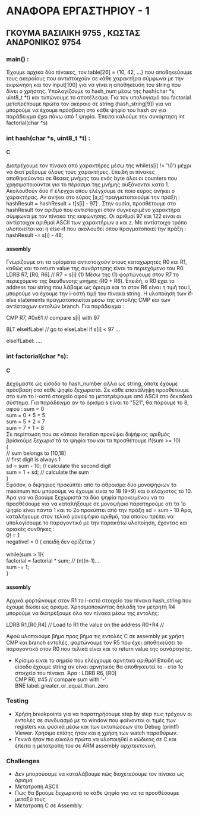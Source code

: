 # ΑΝΑΦΟΡΑ ΕΡΓΑΣΤΗΡΙΟΥ - 1
## ΓΚΟΥΜΑ ΒΑΣΙΛΙΚΗ 9755 , ΚΩΣΤΑΣ ΑΝΔΡΟΝΙΚΟΣ 9754

### main() :
Έχουμε αρχικά δύο πίνακες, τον table[26] = {10, 42, ...} που αποθηκεύουμε τους ακεραίους που αντιστοιχούν σε κάθε χαρακτήρα σύμφωνα με την εκφώνηση και τον input[100] για να γίνει η αποθήκευση του string που δίνει ο χρήστης.
Υπολογίζουμε το hash_num μέσω της hash(char *s, uint8_t *t) και τυπώνουμε το αποτέλεσμα. Για τον υπολογισμό του factorial μετατρέπουμε πρώτα τον ακέραιο σε string (hash_string[9]) για να μπορούμε να έχουμε πρόσβαση στο κάθε ψηφίο του hash αν για παράδειγμα έχει πάνω από 1 ψηφία. Έπειτα καλούμε την συνάρτηση  int factorial(char *s)

### int hash(char *s, uint8_t *t) :
#### C
Διατρέχουμε τον πίνακα από χαρακτήρες μέσω της while(s[i] != '\0') μέχρι να διατ΄ρεξουμε όλους τους χαρακτήρες. Επειδή οι πίνακες αποθηκεύονται σε θέσεις μνήμης του ενός byte όλοι οι counters που χρησιμοποιούνται για το πέρασμα της μνήμης αυξάνονται κατα 1. Ακολουθούν δύο if έλεγχοι όπου ελέγχουμε σε ποιο εύρος ανήκει ο χαρακτήρας. Αν ανήκει στο εύρος [a,z] πραγματοποιούμε την πράξη : hashResult = hashResult + t[s[i] - 97] . Στην ουσία, προσθέτουμε στο hashResult τον αριθμό που αντιστοιχεί στον συγκεκριμένο χαρακτήρα σύμφωνα με τον πίνακα της εκφώνησης. Οι αριθμοί 97 και 122 είναι οι αντίστοιχοι αριθμοί ASCII των χαρακτήρων a και z. Mε αντίστοιχο τρόπο υλοποιείται και η else-if που ακολουθεί όπου πραγματοποιεί την πράξη : hashResult -= s[i] - 48;
#### assembly
Γνωρίζουμε οτι τα ορίσματα αντιστοιχούν στους καταχωρητές R0 και R1, καθώς και το return value της συνάρτησης είναι το περιεχόμενο του R0.
LDRB R7, [R0, R6] // R7 = s[i] (1) 
Μέσω της (1) φορτώνουμε στον R7 το περιεχόμενο της διεύθυνσης μνήμης (R0 + R6). Επειδή, ο R0 έχει το address του string που λάβαμε ως όρισμα και το στον R6 είναι η τιμή του i, μπορούμε να έχουμε την i-οστή τιμή του πίνακα string. Η υλοποίηση των if-else statements πραγματοποιείται μέσω της εντολής CMP και των αντίστοιχων εντολών branch.
Για παράδειγμα :

CMP		 R7, #0x61   // compare s[i] with 97

BLT		 elseIfLabel // go to elseLabel if s[i] < 97
...

elseIfLabel:
       ....
      
     

### int factorial(char *s):
#### C
Δεχόμαστε ώς είσοδο το hash_number αλλά ως string, όποτε έχουμε πρόσβαση στο κάθε ψηφίο ξεχωριστά. Σε κάθε επανάληψη προσθέτουμε στο sum το i-οστό στοιχείο αφού το μετατρέψουμε από ASCII στο δεκαδικό σύστημα. Για παράδειγμα αν το όρισμα s είναι το "521", θα πάρουμε το 8, αφού :
sum = 0  <br />
sum = 0 + 5 = 5  <br />
sum = 5 + 2 = 7  <br />
sum = 7 + 1 = 8  <br />
Σε περίπτωση που σε κάποιο iteration προκύψει διψήφιος αριθμός βρίσκούμε ξεχωρισ΄τά τα ψηφία του και τα προσθέτουμε
	if(sum >= 10)     <br />
		{  
			// sum belongs to [10,18]  <br />
			// first digit is always 1  <br />
			sd = sum - 10; // calculate the second digit  <br />
			sum = 1 + sd;  // calculate the sum  <br />
		}
 <br />
Εφόσον, ο διψήφιος προκύπτει από το άθροισμα δύο μονοψήφιων το maximum που μπορούμε να έχουμε είναι το 18 (9+9) και ο ελάχιστος το 10. Άρα για να βρούμε ξεχωριστά τα δύο ψηφία προκειμένου να το προσθέσουμε για να καταλήξουμε σε μονοψήφιο παρατηρούμε οτι το 1ο ψηφίο είναι πάντα 1 και το 2ο προκύπτει από την πράξη sd = sum - 10
Άρα, καταλήγουμε στον τελικό μονοψήφιο αριθμό, του οποίου πρέπει να υπολογίσουμε το παραγοντικό με την παρακάτω υλοποίηση, έχοντας και οριακές συνθήκες :  <br />
0! = 1  <br />
negative! = 0 ( επειδή δεν ορίζεται )  <br />
<br />
 while(sum > 1){  <br />
        factorial = factorial * sum; // (n)(n-1)....  <br />
        sum -= 1;  <br />
    }

#### assembly

Αρχικά φορτώνουμε στον R1 το i-οστό στοιχείο του πίνακα hash_string που έχουμε δώσει ως όρισμα. Χρησιμοποιώντας δηλαδή τον μετρητή R4 μπορούμε να διατρέξουμε όλο τον πίνακα μέσω της εντολής:

 LDRB       R1,[R0,R4]       // Load to R1 the value on the address R0+R4 // 
 
Αφού υλοποιούμε βήμα προς βήμα τις εντολές C σε assembly με χρήση CMP και branch εντολές, φορτώνουμε τον R5 που έχει αποθηκεύσει το παραγοντικό στον R0 που τελικά είναι και το return value της συνάρτησης.
- Κρίσιμο είναι το σημείο που ελέγχουμε αρνητικό αριθμό! Επειδή ως είσοδο έχουμε string αν είναι αρνητικός θα αποθηκευτεί το - στο 1ο στοιχείο του πίνακα. Άρα :
 LDRB       R6, [R0]   <br />
 CMP	    R6, #45     // compare sum with '-'    <br />
 BNE	    label_greater_or_equal_than_zero    <br />

### Testing
- Χρήση breakpoints για να παρατηρήσουμε step by step πως τρέχουν οι εντολές σε συνδυασμό με το window που φαίνονται οι τιμές των registers και φυσικά μέσω και των εκτυπώσεων στο Debug (printf) Viewer. Χρήσιμο επίσης ήταν και η χρήση των watch παραθύρων. 
- Γενικά ήταν πιο εύκολο πρώτα να υλοποιηθεί ο κώδικας σε C και έπειτα η μετατροπή του σε ARM assembly αρχιτεκτονική.
### Challenges
- Δεν μπορούσαμε να καταλάβουμε πώς διοχετεύουμε τον πίνακα ως όρισμα
- Μετατροπή ASCII 
- Πώς θα βρούμε ξεχωριστά το κάθε ψηφίο για να τα προσθέσουμε μεταξύ τους
- Μετατροπή C σε Assembly





 
 
 




